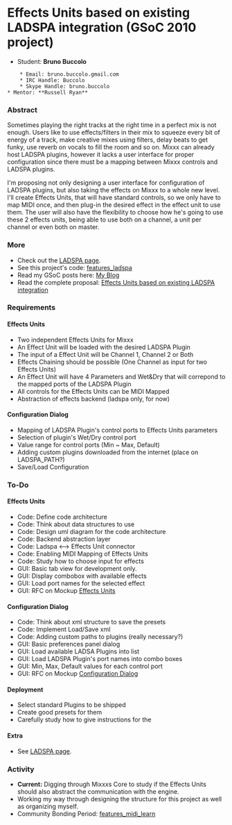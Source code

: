 # Effects Units based on existing LADSPA integration (GSoC 2010 project)

  - Student: **Bruno Buccolo**

<!-- end list -->

``` 
    * Email: bruno.buccolo.gmail.com
    * IRC Handle: Buccolo
    * Skype Handle: bruno.buccolo
* Mentor: **Russell Ryan**
```

### Abstract

Sometimes playing the right tracks at the right time in a perfect mix is
not enough. Users like to use effects/filters in their mix to squeeze
every bit of energy of a track, make creative mixes using filters, delay
beats to get funky, use reverb on vocals to fill the room and so on.
Mixxx can already host LADSPA plugins, however it lacks a user interface
for proper configuration since there must be a mapping between Mixxx
controls and LADSPA plugins.

I'm proposing not only designing a user interface for configuration of
LADSPA plugins, but also taking the effects on Mixxx to a whole new
level. I'll create Effects Units, that will have standard controls, so
we only have to map MIDI once, and then plug-in the desired effect in
the effect unit to use them. The user will also have the flexibility to
choose how he's going to use these 2 effects units, being able to use
both on a channel, a unit per channel or even both on master.

### More

  - Check out the [LADSPA page](ladspa).
  - See this project's code:
    [features\_ladspa](https://code.launchpad.net/~bruno-buccolo/mixxx/features_ladspa)
  - Read my GSoC posts here: [My
    Blog](http://blog.brunobuccolo.com/tagged/GSoC)
  - Read the complete proposal: [Effects Units based on existing LADSPA
    integration](http://docs.google.com/Doc?docid=0AbM4coH1acQfZGczaGdyaG1fODZmcHdqcHdkdw&hl=en_GB)

### Requirements

#### Effects Units

  - Two independent Effects Units for Mixxx
  - An Effect Unit will be loaded with the desired LADSPA Plugin
  - The input of a Effect Unit will be Channel 1, Channel 2 or Both
  - Effects Chaining should be possible (One Channel as input for two
    Effects Units)
  - An Effect Unit will have 4 Parameters and Wet\&Dry that will
    correpond to the mapped ports of the LADSPA Plugin
  - All controls for the Effects Units can be MIDI Mapped
  - Abstraction of effects backend (ladspa only, for now)

#### Configuration Dialog

  - Mapping of LADSPA Plugin's control ports to Effects Units parameters
  - Selection of plugin's Wet/Dry control port
  - Value range for control ports (Min \~ Max, Default)
  - Adding custom plugins downloaded from the internet (place on
    LADSPA\_PATH?)
  - Save/Load Configuration

### To-Do

#### Effects Units

  - Code: Define code architecture
  - Code: Think about data structures to use
  - Code: Design uml diagram for the code architecture
  - Code: Backend abstraction layer
  - Code: Ladspa \<--\> Effects Unit connector
  - Code: Enabling MIDI Mapping of Effects Units
  - Code: Study how to choose input for effects
  - GUI: Basic tab view for development only.
  - GUI: Display combobox with available effects
  - GUI: Load port names for the selected effect
  - GUI: RFC on Mockup [Effects
    Units](http://picasaweb.google.com/bruno.buccolo/GoogleSummerOfCode2010#5454860218402307986)

#### Configuration Dialog

  - Code: Think about xml structure to save the presets
  - Code: Implement Load/Save xml
  - Code: Adding custom paths to plugins (really necessary?)
  - GUI: Basic preferences panel dialog
  - GUI: Load available LADSA Plugins into list
  - GUI: Load LADSPA Plugin's port names into combo boxes
  - GUI: Min, Max, Default values for each control port
  - GUI: RFC on Mockup [Configuration
    Dialog](http://picasaweb.google.com/bruno.buccolo/GoogleSummerOfCode2010#5454889269445147954)

#### Deployment

  - Select standard Plugins to be shipped
  - Create good presets for them
  - Carefully study how to give instructions for the 

#### Extra

  - See [LADSPA page](ladspa).

### Activity

  - **Current:** Digging through Mixxxs Core to study if the Effects
    Units should also abstract the communication with the engine.
  - Working my way through designing the structure for this project as
    well as organizing myself.
  - Community Bonding Period:
    [features\_midi\_learn](https://code.launchpad.net/~bruno-buccolo/mixxx/features_midi_learn)
